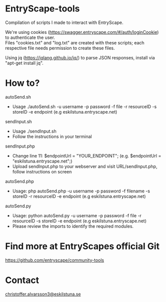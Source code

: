 # EntryScape-tools
Compilation of scripts I made to interact with EntryScape.

We're using cookies (https://swagger.entryscape.com/#/auth/loginCookie) to authenticate the user.<br>
Files "cookies.txt" and "log.txt" are created with these scripts; each respective file needs permission to create these files.

Using jq (https://jqlang.github.io/jq/) to parse JSON responses, install via "apt-get install jq".

# How to?
autoSend.sh
- Usage ./autoSend.sh -u username -p password -f file -r resourceID -s storeID -e endpoint (e.g eskilstuna.entryscape.net)

sendInput.sh
- Usage ./sendInput.sh
- Follow the instructions in your terminal

sendInput.php
- Change line 11: $endpointUrl = "YOUR_ENDPOINT"; (e.g. $endpointUrl = "eskilstuna.entryscape.net";)
- Upload sendInput.php to your webserver and visit URL/sendInput.php, follow instructions on screen

autoSend.php
- Usage: php autoSend.php -u username -p password -f filename -s storeID -r resourceID -e endpoint (e.g eskilstuna.entryscape.net)

autoSend.py
- Usage: python autoSend.py -u username -p password -f file -r resourceID -s storeID -e endpoint (e.g eskilstuna.entryscape.net)
- Please review the imports to identify the required modules.

# Find more at EntryScapes official Git
https://github.com/entryscape/community-tools

# Contact
christoffer.alvarsson3@eskilstuna.se
